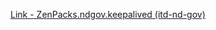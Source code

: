 [Link - ZenPacks.ndgov.keepalived (itd-nd-gov)](https://github.com/itd-nd-gov/ZenPacks.ndgov.keepalived)

